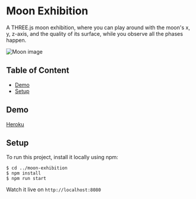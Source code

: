 # Moon Exhibition
A THREE.js moon exhibition, where you can play around with the moon's x, y, z-axis, and the quality of its surface, while you observe all the phases happen.

![Moon image](https://github.com/jamieeunice/moon-exhibition/blob/master/Screen%20Shot%202021-02-05%20at%202.41.28%20PM.png)

## Table of Content
* [Demo](#links)
* [Setup](#setup)

## Demo
[Heroku](https://moonanly.herokuapp.com/)

## Setup
To run this project, install it locally using npm:
```
$ cd ../moon-exhibition
$ npm install
$ npm run start
```
Watch it live on `http://localhost:8080`
